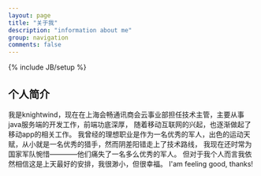 ```yaml
---
layout: page
title: "关于我"
description: "information about me"
group: navigation
comments: false
---
```

{% include JB/setup %}

## 个人简介

我是knightwind，现在在上海会畅通讯商会云事业部担任技术主管，主要从事java服务端的开发工作，前端功底深厚，
随着移动互联网的兴起，也逐渐做起了移动app的相关工作。
我曾经的理想职业是作为一名优秀的军人，出色的运动天赋，从小就是一名优秀的猎手，然而阴差阳错走上了技术路线，
我现在还时常为国家军队惋惜————他们痛失了一名多么优秀的军人。
但对于我个人而言我依然相信这是上天最好的安排，我很渺小，但很幸福。
I'am feeling good, thanks!